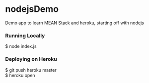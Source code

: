 # nodejsDemo
Demo app to learn MEAN Stack and heroku, starting off with nodejs
### Running Locally
$ node index.js
### Deploying on Heroku
$ git push heroku master<br/>
$ heroku open


